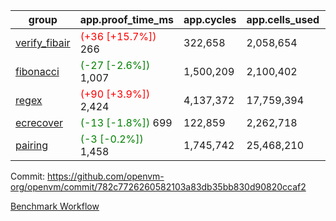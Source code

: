 | group | app.proof_time_ms | app.cycles | app.cells_used | leaf.proof_time_ms | leaf.cycles | leaf.cells_used |
| -- | -- | -- | -- | -- | -- | -- |
| [verify_fibair](https://github.com/openvm-org/openvm/blob/benchmark-results/benchmarks-pr/2158/verify_fibair-782c7726260582103a83db35bb830d90820ccaf2.md) |<span style='color: red'>(+36 [+15.7%])</span> 266 |  322,658 |  2,058,654 |- | - | - |
| [fibonacci](https://github.com/openvm-org/openvm/blob/benchmark-results/benchmarks-pr/2158/fibonacci-782c7726260582103a83db35bb830d90820ccaf2.md) |<span style='color: green'>(-27 [-2.6%])</span> 1,007 |  1,500,209 |  2,100,402 |- | - | - |
| [regex](https://github.com/openvm-org/openvm/blob/benchmark-results/benchmarks-pr/2158/regex-782c7726260582103a83db35bb830d90820ccaf2.md) |<span style='color: red'>(+90 [+3.9%])</span> 2,424 |  4,137,372 |  17,759,394 |- | - | - |
| [ecrecover](https://github.com/openvm-org/openvm/blob/benchmark-results/benchmarks-pr/2158/ecrecover-782c7726260582103a83db35bb830d90820ccaf2.md) |<span style='color: green'>(-13 [-1.8%])</span> 699 |  122,859 |  2,262,718 |- | - | - |
| [pairing](https://github.com/openvm-org/openvm/blob/benchmark-results/benchmarks-pr/2158/pairing-782c7726260582103a83db35bb830d90820ccaf2.md) |<span style='color: green'>(-3 [-0.2%])</span> 1,458 |  1,745,742 |  25,468,210 |- | - | - |


Commit: https://github.com/openvm-org/openvm/commit/782c7726260582103a83db35bb830d90820ccaf2

[Benchmark Workflow](https://github.com/openvm-org/openvm/actions/runs/18365315482)
